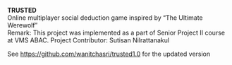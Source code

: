 **TRUSTED** <br />
Online multiplayer social deduction game inspired by “The Ultimate Werewolf” <br />
Remark: This project was implemented as a part of Senior Project II course at VMS ABAC.
Project Contributor: Sutisan Nilrattanakul

See https://github.com/wanitchasri/trusted1.0 for the updated version
